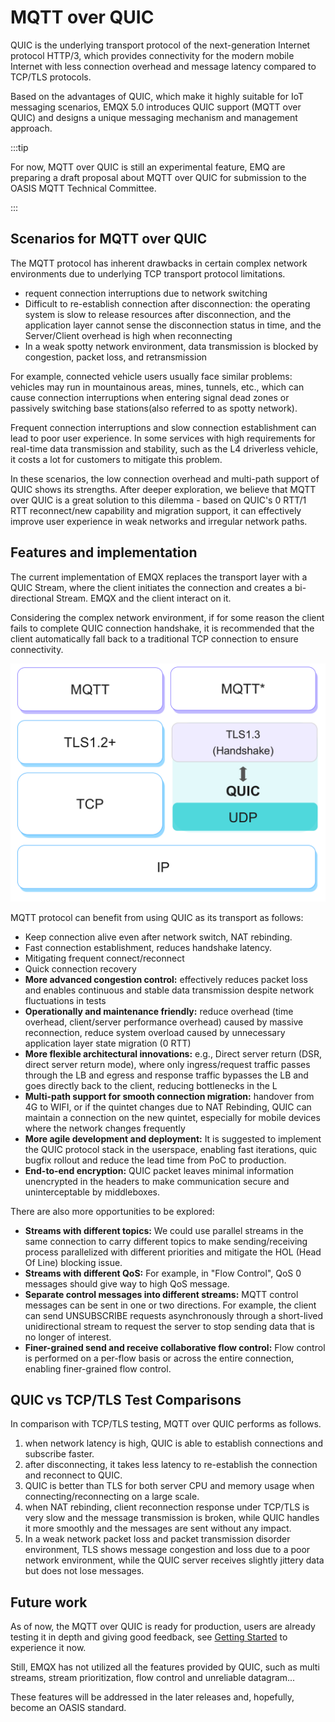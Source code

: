 # MQTT over QUIC

QUIC is the underlying transport protocol of the next-generation Internet protocol HTTP/3, which provides connectivity for the modern mobile Internet with less connection overhead and message latency compared to TCP/TLS protocols.

Based on the advantages of QUIC, which make it highly suitable for IoT messaging scenarios, EMQX 5.0 introduces QUIC support (MQTT over QUIC) and designs a unique messaging mechanism and management approach.

:::tip

For now, MQTT over QUIC is still an experimental feature, EMQ are preparing a draft proposal about MQTT over QUIC for submission to the OASIS MQTT Technical Committee.

:::

## Scenarios for MQTT over QUIC

The MQTT protocol has inherent drawbacks in certain complex network environments due to underlying TCP transport protocol limitations.

- requent connection interruptions due to network switching
- Difficult to re-establish connection after disconnection: the operating system is slow to release resources after disconnection, and the application layer cannot sense the disconnection status in time, and the Server/Client overhead is high when reconnecting
- In a weak spotty network environment, data transmission is blocked by congestion, packet loss, and retransmission

For example, connected vehicle users usually face similar problems: vehicles may run in mountainous areas, mines, tunnels, etc., which can cause connection interruptions when entering signal dead zones or passively switching base stations(also referred to as spotty network). 

Frequent connection interruptions and slow connection establishment can lead to poor user experience. In some services with high requirements for real-time data transmission and stability, such as the L4 driverless vehicle, it costs a lot for customers to mitigate this problem.

In these scenarios, the low connection overhead and multi-path support of QUIC shows its strengths. After deeper exploration, we believe that MQTT over QUIC is a great solution to this dilemma - based on QUIC's 0 RTT/1 RTT reconnect/new capability and migration support, it can effectively improve user experience in weak networks and irregular network paths.

## Features and implementation

The current implementation of EMQX replaces the transport layer with a QUIC Stream, where the client initiates the connection and creates a bi-directional Stream. EMQX and the client interact on it.

Considering the complex network environment, if for some reason the client fails to complete QUIC connection handshake, it is recommended that the client automatically fall back to a traditional TCP connection to ensure connectivity.

![MQTT over QUIC](./assets/mqtt-over-quic.png)

MQTT protocol can benefit from using QUIC as its transport as follows:

- Keep connection alive even after network switch, NAT rebinding.
- Fast connection establishment, reduces handshake latency.
- Mitigating frequent connect/reconnect
- Quick connection recovery
- **More advanced congestion control:** effectively reduces packet loss and enables continuous and stable data transmission despite network fluctuations in tests
- **Operationally and maintenance friendly:** reduce overhead (time overhead, client/server performance overhead) caused by massive reconnection, reduce system overload caused by unnecessary application layer state migration (0 RTT)
- **More flexible architectural innovations:** e.g., Direct server return (DSR, direct server return mode), where only ingress/request traffic passes through the LB and egress and response traffic bypasses the LB and goes directly back to the client, reducing bottlenecks in the L
- **Multi-path support for smooth connection migration:** handover from 4G to WIFI, or if the quintet changes due to NAT Rebinding, QUIC can maintain a connection on the new quintet, especially for mobile devices where the network changes frequently
- **More agile development and deployment:** It is suggested to implement the QUIC protocol stack in the userspace, enabling fast iterations, quic bugfix rollout and reduce the lead time from PoC to production.
- **End-to-end encryption:** QUIC packet leaves minimal information unencrypted in the headers to make communication secure and uninterceptable by middleboxes.

There are also more opportunities to be explored:

- **Streams with different topics:** We could use parallel streams in the same connection to carry different topics to make sending/receiving process parallelized with different priorities and mitigate the HOL (Head Of Line) blocking issue.
- **Streams with different QoS:** For example, in "Flow Control", QoS 0 messages should give way to high QoS message.
- **Separate control messages into different streams:** MQTT control messages can be sent in one or two directions. For example, the client can send UNSUBSCRIBE requests asynchronously through a short-lived unidirectional stream to request the server to stop sending data that is no longer of interest.
- **Finer-grained send and receive collaborative flow control:** Flow control is performed on a per-flow basis or across the entire connection, enabling finer-grained flow control.



## QUIC vs TCP/TLS Test Comparisons

In comparison with TCP/TLS testing, MQTT over QUIC performs as follows.

1. when network latency is high, QUIC is able to establish connections and subscribe faster.
2. after disconnecting, it takes less latency to re-establish the connection and reconnect to QUIC.
3. QUIC is better than TLS for both server CPU and memory usage when connecting/reconnecting on a large scale.
4. when NAT rebinding, client reconnection response under TCP/TLS is very slow and the message transmission is broken, while QUIC handles it more smoothly and the messages are sent without any impact.
5. In a weak network packet loss and packet transmission disorder environment, TLS shows message congestion and loss due to a poor network environment, while the QUIC server receives slightly jittery data but does not lose messages.

## Future work

As of now, the MQTT over QUIC is ready for production, users are already testing it in depth and giving good feedback, see [Getting Started](./getting-started.md) to experience it now.

Still, EMQX has not utilized all the features provided by QUIC, such as multi streams, stream prioritization, flow control and
unreliable datagram...

These features will be addressed in the later releases and, hopefully, become an OASIS standard.
